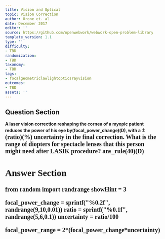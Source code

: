 ```yaml
---
title: Vision and Optical
topic: Vision Correction
author: Urone et. al
date: December 2017
editor: ''
source: https://github.com/openwebwork/webwork-open-problem-library
template_version: 1.1
type: ''
difficulty:
- TBD
randomization:
- TBD
taxonomy:
- TBD
tags:
- focalgeometriclawlightopticsrayvision
outcomes:
- TBD
assets: ''
---
```


## Question Section 

<b>
A laser vision correction reshaping the cornea of a myopic patient reduces the
power of his eye by(focal_power_change)(D), with a <span style="font-family: 'Times'; font-size: 20px";>&#177;<span>(ratio)(%) uncertainty in the final correction. What is the range of diopters for spectacle lenses that this person might need after LASIK
procedure?
ans_rule(40)(D)



## Answer Section

from random import randrange
showHint = 3

focal_power_change = sprintf("%0.2f", randrange(9,10,0.01))
ratio = sprintf("%0.1f", randrange(5,6,0.1))
uncertainty = ratio/100

focal_power_range = 2*(focal_power_change*uncertainty)